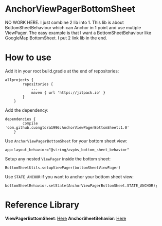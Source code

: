 # AnchorViewPagerBottomSheet
NO WORK HERE. I just combine 2 lib into 1. This lib is about BottomSheetBehaviour which can Anchor in 1 point and use mutiple ViewPager. The easy example is that I want a BottomSheetBehaviour like GoogleMap BottomSheet. I put 2 link lib in the end.
# How to use
Add it in your root build.gradle at the end of repositories:
```
allprojects {
		repositories {
			...
			maven { url 'https://jitpack.io' }
		}
	}
```
Add the dependency:
```
dependencies {
		compile 'com.github.cuongtora1996:AnchorViewPagerBottomSheet:1.0'
	}
```
Use `AnchorViewPagerBottomSheet` for your bottom sheet view:
```
app:layout_behavior="@string/avpbs_bottom_sheet_behavior"
```
Setup any nested `ViewPager` inside the bottom sheet:
```
BottomSheetUtils.setupViewPager(bottomSheetViewPager)
```
Use `STATE_ANCHOR` if you want to anchor your bottom sheet view:
```
bottomSheetBehavior.setState(AnchorViewPagerBottomSheet.STATE_ANCHOR);
```

# Reference Library
**ViewPagerBottomSheet**: [Here](https://github.com/laenger/ViewPagerBottomSheet)
**AnchorSheetBehavior**: [Here](https://github.com/skimarxall/AnchorSheetBehavior)
